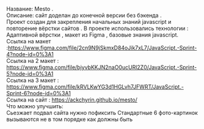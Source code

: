 Название: Mesto .  
Описание: сайт доделан до конечной версии без бэкенда .  
Проект создан для закрепления начальных знаний javascript и повторение вёрстки сайтов . В проекте использовались технологии : Адаптивной вёрстки , макет из Figma , базовые знания javascript.  
Ссылка на макет :https://www.figma.com/file/2cn9N9jSkmxD84oJik7xL7/JavaScript.-Sprint-4?node-id=0%3A1   
Ссылка на 2 макет : https://www.figma.com/file/bjyvbKKJN2naO0ucURl2Z0/JavaScript.-Sprint-5?node-id=0%3A1   
Ссылка на 3 макет : https://www.figma.com/file/kRVLKwYG3d1HGLvh7JFWRT/JavaScript.-Sprint-6?node-id=0%3A1  
Ссылка на сайт : https://ackchyrin.github.io/mesto/  
Что можно улучшить:   
Сьезжает подвал сайта нужно пофиксить
Стандартные 6 фото-картинок вызываются не в том порядке как должны быть
